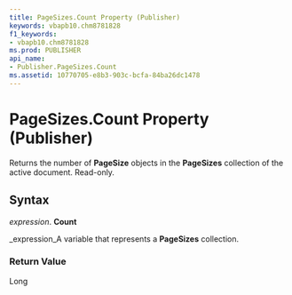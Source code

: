 ```yaml
---
title: PageSizes.Count Property (Publisher)
keywords: vbapb10.chm8781828
f1_keywords:
- vbapb10.chm8781828
ms.prod: PUBLISHER
api_name:
- Publisher.PageSizes.Count
ms.assetid: 10770705-e8b3-903c-bcfa-84ba26dc1478
---
```



# PageSizes.Count Property (Publisher)

Returns the number of  **PageSize** objects in the **PageSizes** collection of the active document. Read-only.


## Syntax

 _expression_. **Count**

 _expression_A variable that represents a  **PageSizes** collection.


### Return Value

Long


